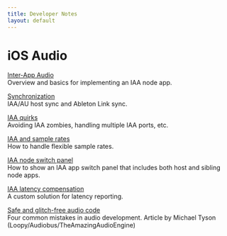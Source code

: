 ```yaml
---
title: Developer Notes
layout: default
---
```


# iOS Audio

[Inter-App Audio](/inter-app-audio.html)  
Overview and basics for implementing an IAA node app.

[Synchronization](/ios_audio_sync.html)  
IAA/AU host sync and Ableton Link sync.

[IAA quirks](/iaa_quirks.html)  
Avoiding IAA zombies, handling multiple IAA ports, etc.

[IAA and sample rates](/iaa_sample_rates.html)  
How to handle flexible sample rates.

[IAA node switch panel](/iaa_node_panel.html)  
How to show an IAA app switch panel that includes both host and sibling node apps.

[IAA latency compensation](/iaa_latency_comp.html)  
A custom solution for latency reporting.

[Safe and glitch-free audio code](http://atastypixel.com/blog/four-common-mistakes-in-audio-development/)  
Four common mistakes in audio development. Article by Michael Tyson (Loopy/Audiobus/TheAmazingAudioEngine)
